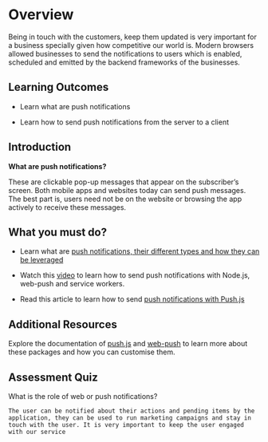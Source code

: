
  

# Overview

  

Being in touch with the customers, keep them updated is very important for a business specially given how competitive our world is. Modern browsers allowed businesses to send the notifications to users which is enabled, scheduled and emitted by the backend frameworks of the businesses.

  

## Learning Outcomes

  

- Learn what are push notifications

- Learn how to send push notifications from the server to a client

  

## Introduction

  

**What are push notifications?**

These are clickable pop-up messages that appear on the subscriber’s screen. Both mobile apps and websites today can send push messages. The best part is, users need not be on the website or browsing the app actively to receive these messages.

  

## What you must do?

  

- Learn what are [push notifications, their different types and how they can be leveraged](https://onesignal.com/what-are-push-notifications)

- Watch this [video](https://www.youtube.com/watch?v=HlYFW2zaYQM) to learn how to send push notifications with Node.js, web-push and service workers.

- Read this article to learn how to send [push notifications with Push.js](https://redstapler.co/push-js-tutorial-javascript-desktop-notification/)

  

## Additional Resources

  

Explore the documentation of [push.js](https://pushjs.org/) and [web-push](https://www.npmjs.com/package/web-push) to learn more about these packages and how you can customise them.

  

## Assessment Quiz

What is the role of web or push notifications?

    The user can be notified about their actions and pending items by the application, they can be used to run marketing campaigns and stay in touch with the user. It is very important to keep the user engaged with our service